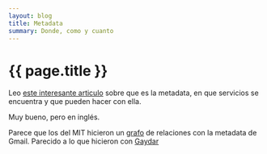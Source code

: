 ```yaml
---
layout: blog
title: Metadata
summary: Donde, como y cuanto
---
```


# {{ page.title }}

Leo [este interesante articulo]( http://www.guardian.co.uk/technology/interactive/2013/jun/12/what-is-metadata-nsa-surveillance)  sobre que es la metadata, en que servicios se encuentra y que pueden hacer con ella.

Muy bueno, pero en inglés.

Parece que los del MIT hicieron un [grafo](https://en.wikipedia.org/wiki/Graph_%28mathematics%29) de relaciones con la metadata de Gmail. Parecido a lo que hicieron con [Gaydar](http://www.boston.com/bostonglobe/ideas/articles/2009/09/20/project_gaydar_an_mit_experiment_raises_new_questions_about_online_privacy/)
